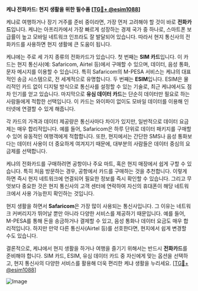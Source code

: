 **케냐 전화카드: 현지 생활을 위한 필수품 [[TG💪+ @esim1088](https://t.me/s/esim1088)]**

케냐로 여행하거나 장기 거주를 준비 중이라면, 가장 먼저 고려해야 할 것이 바로 **전화카드**입니다. 케냐는 아프리카에서 가장 빠르게 성장하는 경제 국가 중 하나로, 스마트폰 보급률이 높고 모바일 네트워크 인프라도 잘 발달되어 있습니다. 따라서 현지 통신사의 전화카드를 사용하면 현지 생활에 큰 도움이 됩니다.

케냐에는 주로 세 가지 종류의 전화카드가 있습니다. 첫 번째는 **SIM 카드**입니다. 이 카드는 현지 통신사(예: Safaricom, Airtel 등)에서 구매할 수 있으며, 데이터, 음성 통화, 문자 메시지를 이용할 수 있습니다. 특히 Safaricom의 M-PESA 서비스는 케냐의 대표적인 송금 시스템으로, 전 세계적으로 유명합니다. 두 번째는 **ESIM**입니다. ESIM은 물리적인 카드 없이 디지털 방식으로 통신사를 설정할 수 있는 기술로, 최근 케냐에서도 점차 인기를 얻고 있습니다. 마지막으로 **유심 데이터 카드**는 단순히 데이터만 필요로 하는 사람들에게 적합한 선택입니다. 이 카드는 와이파이 없이도 모바일 데이터를 이용해 인터넷에 연결할 수 있게 해줍니다.

각 카드의 가격과 데이터 제공량은 통신사마다 차이가 있지만, 일반적으로 데이터 요금제는 매우 합리적입니다. 예를 들어, Safaricom은 하루 단위로 데이터 패키지를 구매할 수 있어 유동적인 여행객에게 적합합니다. 또한, 현지에서는 간단한 SMS나 음성 통화보다는 데이터 사용이 더 중요하게 여겨지기 때문에, 대부분의 사람들은 데이터 중심의 요금제를 선택합니다.

케냐의 전화카드를 구매하려면 공항이나 주요 마트, 혹은 현지 매장에서 쉽게 구할 수 있습니다. 특히 처음 방문하는 경우, 공항에서 카드를 구매하는 것을 추천합니다. 이렇게 하면 즉시 현지 네트워크에 연결되어 필요한 정보를 즉시 확인할 수 있습니다. 그리고 무엇보다 중요한 것은 현지 통신사의 고객 센터에 연락하여 자신의 휴대폰이 해당 네트워크에서 사용 가능한지 확인하는 것입니다.

현지 생활을 하면서 **Safaricom**은 가장 많이 사용되는 통신사입니다. 그 이유는 네트워크 커버리지가 뛰어날 뿐만 아니라 다양한 서비스를 제공하기 때문입니다. 예를 들어, M-PESA를 통해 돈을 송금하거나 결제할 수 있고, 음성 통화나 데이터 요금도 매우 합리적입니다. 하지만 만약 다른 통신사(Airtel 등)를 선호한다면, 현지에서 쉽게 변경할 수도 있습니다.

결론적으로, 케냐에서 현지 생활을 하거나 여행을 즐기기 위해서는 반드시 **전화카드**를 준비해야 합니다. SIM 카드, ESIM, 유심 데이터 카드 중 자신에게 맞는 옵션을 선택하고, 현지 통신사의 다양한 서비스를 활용해 더욱 편리한 케냐 생활을 누리세요. [[TG💪+ @esim1088](https://t.me/s/esim1088)]

![Image](https://i.postimg.cc/Y0z9fWf4/image.png)